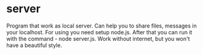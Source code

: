 # server
Program that work as local server. Can help you to share files, messages in your localhost.
For using you need setup node.js. After that you can run it with the command - node server.js.
Work without internet, but you won't have a beautiful style.
